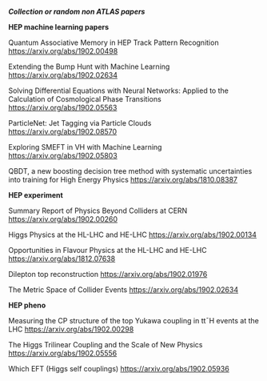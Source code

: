 ***Collection or random non ATLAS papers*** 

**HEP machine learning papers** 

Quantum Associative Memory in HEP Track Pattern Recognition https://arxiv.org/abs/1902.00498 

Extending the Bump Hunt with Machine Learning https://arxiv.org/abs/1902.02634

Solving Differential Equations with Neural Networks: Applied to the Calculation of Cosmological Phase Transitions https://arxiv.org/abs/1902.05563 

ParticleNet: Jet Tagging via Particle Clouds https://arxiv.org/abs/1902.08570  

Exploring SMEFT in VH with Machine Learning https://arxiv.org/abs/1902.05803 

QBDT, a new boosting decision tree method with systematic uncertainties into training for High Energy Physics https://arxiv.org/abs/1810.08387 


**HEP experiment** 

Summary Report of Physics Beyond Colliders at CERN https://arxiv.org/abs/1902.00260 

Higgs Physics at the HL-LHC and HE-LHC https://arxiv.org/abs/1902.00134 

Opportunities in Flavour Physics at the HL-LHC and HE-LHC https://arxiv.org/abs/1812.07638 

Dilepton top reconstruction https://arxiv.org/abs/1902.01976 

The Metric Space of Collider Events https://arxiv.org/abs/1902.02634 

**HEP pheno**

Measuring the CP structure of the top Yukawa coupling in tt¯H events at the LHC https://arxiv.org/abs/1902.00298 

The Higgs Trilinear Coupling and the Scale of New Physics https://arxiv.org/abs/1902.05556 

Which EFT (Higgs self couplings) https://arxiv.org/abs/1902.05936 
